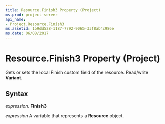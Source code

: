 ```yaml
---
title: Resource.Finish3 Property (Project)
ms.prod: project-server
api_name:
- Project.Resource.Finish3
ms.assetid: 1b9dd528-1187-7792-9065-33f8ab4c986e
ms.date: 06/08/2017
---
```



# Resource.Finish3 Property (Project)

Gets or sets the local Finish custom field of the resource. Read/write **Variant**.


## Syntax

 _expression_. **Finish3**

 _expression_ A variable that represents a **Resource** object.



